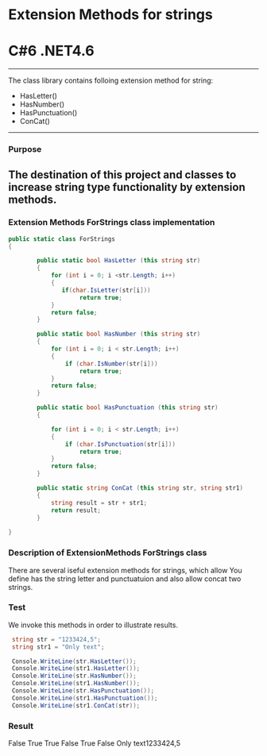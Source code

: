 # Extension Methods for strings
# C#6  .NET4.6
----

The class library contains folloing extension method for string:

- HasLetter()
- HasNumber()
- HasPunctuation()
- ConCat()
----

### Purpose
The destination of this project and classes to increase string type functionality by extension methods.
----
### Extension Methods  ForStrings class implementation
```c#
public static class ForStrings
{

        public static bool HasLetter (this string str)
        {
            for (int i = 0; i <str.Length; i++)
            {
               if(char.IsLetter(str[i]))
                    return true;
            }
            return false;
        }

        public static bool HasNumber (this string str)
        {
            for (int i = 0; i < str.Length; i++)
            {
                if (char.IsNumber(str[i]))
                    return true;
            }
            return false;
        }

        public static bool HasPunctuation (this string str)
        {

            for (int i = 0; i < str.Length; i++)
            {
                if (char.IsPunctuation(str[i]))
                    return true;
            }
            return false;
        }

        public static string ConCat (this string str, string str1)
        {
            string result = str + str1;
            return result;
        }
             
}
```
### Description of ExtensionMethods ForStrings class
There are several iseful extension methods for strings, which allow You define has the string letter and punctuatuion and also allow 
concat two strings.

### Test 
We invoke this methods in order to illustrate results.
```c#
 string str = "1233424,5";
 string str1 = "Only text";

 Console.WriteLine(str.HasLetter());
 Console.WriteLine(str1.HasLetter());
 Console.WriteLine(str.HasNumber());
 Console.WriteLine(str1.HasNumber());
 Console.WriteLine(str.HasPunctuation());
 Console.WriteLine(str1.HasPunctuation());
 Console.WriteLine(str1.ConCat(str));
```
### Result
False
True
True
False
True
False
Only text1233424,5
